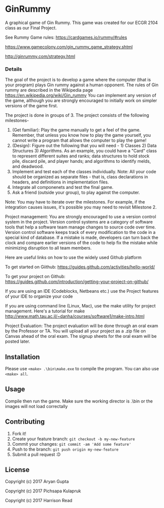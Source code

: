 # GinRummy

A graphical game of Gin Rummy. This game was created for our ECGR 2104 class as
our Final Project. 

See Rummy Game rules: https://cardgames.io/rummy/#rules

https://www.gamecolony.com/gin_rummy_game_strategy.shtml

http://ginrummy.com/strategy.html

### Details
The goal of the project is to develop a game where the computer (that is your program) plays Gin rummy against a human opponent. The rules of Gin rummy are described in the Wikipedia page  https://en.wikipedia.org/wiki/Gin_rummy You can implement any version of the game, although you are strongly encouraged to initially work on simpler versions of the game first. 

The project is done in groups of 3. The project consists of the following milestones-

1. (Get familiar): Play the game manually to get a feel of the game. Remember, that unless you know how to play the game yourself, you cannot write a program that allows the computer to play the game! 
2. (Design): Figure out the following that you will need - 1) Classes 2) Data Structures 3) Algorithms. As an example, you could have a "Card" class to represent different suites and ranks; data structures to hold stock pile, discard pile, and player hands; and algorithms to identify melds, and deadwood. 
3. Implement and test each of the classes individually. Note: All your code should be organized as separate files - that is, class declarations in headers, and definitions in implementation files.
4. Integrate all componenets and test the final game. 
5. Ask a friend (outside your group), to play against the computer. 

Note: You may have to iterate over the milestones. For example, if the integration causes issues, it's possible you may need to revisit Milestone 2.

Project management: You are strongly encouraged to use a version control system in the project. Version control systems are a category of software tools that help a software team manage changes to source code over time. Version control software keeps track of every modification to the code in a special kind of database. If a mistake is made, developers can turn back the clock and compare earlier versions of the code to help fix the mistake while minimizing disruption to all team members.

Here are useful links on how to use the widely used Github platform

To get started on Giithub: 
https://guides.github.com/activities/hello-world/

To get your project on Github: 
https://guides.github.com/introduction/getting-your-project-on-github/

If you are using an IDE (Codeblocks, Netbeans etc.) use the Project features of your IDE to organize your code

If you are using command line (Linux, Mac), use the make utility for project management. Here's a tutorial for make  http://www.math.tau.ac.il/~danha/courses/software1/make-intro.html

Project Evaluation:
The project evaluation will be done through an oral exam by the Professor or TA. You will upload all your project as a .zip file on Canvas ahead of the oral exam. The signup sheets for the oral exam will be posted later. 

## Installation

Please use `<make> .\bin\make.exe` to compile the program. You can also use `<make> all`.

## Usage

Compile then run the game. Make sure the working director is .\bin or the images will not load correctally
  
## Contributing

1. Fork it!
2. Create your feature branch: `git checkout -b my-new-feature`
3. Commit your changes: `git commit -am 'Add some feature'`
4. Push to the branch: `git push origin my-new-feature`
5. Submit a pull request :D

## License

Copyright (c) 2017 Aryan Gupta

Copyright (c) 2017 Pichsapa Kulapruk

Copyright (c) 2017 Harrison Read

